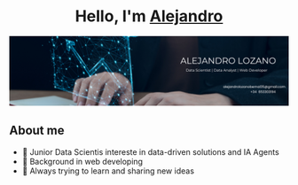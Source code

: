 <div align = center>
<h1 align = center>Hello, I'm <a href= "www.linkedin.com/in/alejandrolozanobernal>Alejandro">Alejandro</a></h1>
</div>
<img src = "Banner Alejandro.png">

## About me
- 🧠 Junior Data Scientis intereste in data-driven solutions and IA Agents
- 🧰 Background in web developing
- 🚀 Always trying to learn and sharing new ideas
